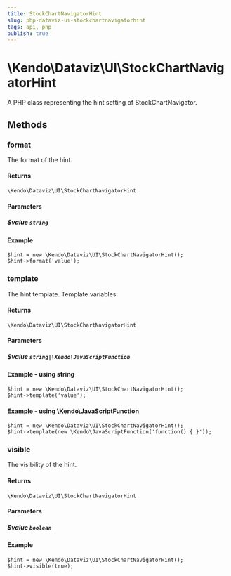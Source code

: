 ```yaml
---
title: StockChartNavigatorHint
slug: php-dataviz-ui-stockchartnavigatorhint
tags: api, php
publish: true
---
```


# \Kendo\Dataviz\UI\StockChartNavigatorHint

A PHP class representing the hint setting of StockChartNavigator.


## Methods

### format
The format of the hint.

#### Returns
`\Kendo\Dataviz\UI\StockChartNavigatorHint`

#### Parameters

##### $value `string`



#### Example 
    $hint = new \Kendo\Dataviz\UI\StockChartNavigatorHint();
    $hint->format('value');

### template
The hint template.
Template variables:

#### Returns
`\Kendo\Dataviz\UI\StockChartNavigatorHint`

#### Parameters

##### $value `string|\Kendo\JavaScriptFunction`



#### Example  - using string
    $hint = new \Kendo\Dataviz\UI\StockChartNavigatorHint();
    $hint->template('value');

#### Example  - using \Kendo\JavaScriptFunction
    $hint = new \Kendo\Dataviz\UI\StockChartNavigatorHint();
    $hint->template(new \Kendo\JavaScriptFunction('function() { }'));

### visible
The visibility of the hint.

#### Returns
`\Kendo\Dataviz\UI\StockChartNavigatorHint`

#### Parameters

##### $value `boolean`



#### Example 
    $hint = new \Kendo\Dataviz\UI\StockChartNavigatorHint();
    $hint->visible(true);

